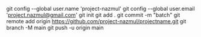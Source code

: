 git config --global user.name 'project-nazmul'
git config --global user.email 'project.nazmul@gmail.com'
git init
git add .
git commit -m "batch"
git remote add origin https://github.com/project-nazmul/projectname.git
git branch -M main
git push -u origin main
